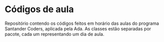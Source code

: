 # Códigos de aula

Repositório contendo os códigos feitos em horário das aulas do programa Santander Coders, aplicada pela Ada.
As classes estão separadas por pacote, cada um representando um dia de aula.
